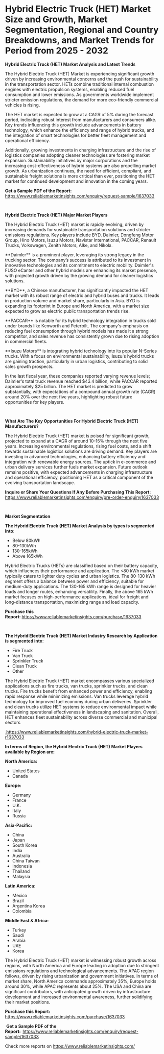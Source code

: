 <p><h1>Hybrid Electric Truck (HET) Market Size and Growth, Market Segmentation, Regional and Country Breakdowns, and Market Trends for Period from 2025 -  2032</h1></p><p><strong>Hybrid Electric Truck (HET) Market Analysis and Latest Trends</strong></p>
<p><p>The Hybrid Electric Truck (HET) Market is experiencing significant growth driven by increasing environmental concerns and the push for sustainability in the transportation sector. HETs combine traditional internal combustion engines with electric propulsion systems, enabling reduced fuel consumption and lower emissions. As governments worldwide implement stricter emission regulations, the demand for more eco-friendly commercial vehicles is rising.</p><p>The HET market is expected to grow at a CAGR of 5% during the forecast period, indicating robust interest from manufacturers and consumers alike. Key trends influencing this growth include advancements in battery technology, which enhance the efficiency and range of hybrid trucks, and the integration of smart technologies for better fleet management and operational efficiency. </p><p>Additionally, growing investments in charging infrastructure and the rise of logistics companies adopting cleaner technologies are fostering market expansion. Sustainability initiatives by major corporations and the increasing cost-effectiveness of hybrid systems are also propelling market growth. As urbanization continues, the need for efficient, compliant, and sustainable freight solutions is more critical than ever, positioning the HET market for continued development and innovation in the coming years.</p></p>
<p><strong>Get a Sample PDF of the Report:&nbsp;</strong> <a href="https://www.reliablemarketinsights.com/enquiry/request-sample/1637033?utm_campaign=2188&utm_medium=2&utm_source=Github&utm_content=ia&utm_term=23032025&utm_id=hybrid-electric-truck-het">https://www.reliablemarketinsights.com/enquiry/request-sample/1637033</a></p>
<p>&nbsp;</p>
<p><strong>Hybrid Electric Truck (HET) Major Market Players</strong></p>
<p><p>The Hybrid Electric Truck (HET) market is rapidly evolving, driven by increasing demands for sustainable transportation solutions and stricter emissions regulations. Key players include BYD, Daimler, Dongfeng Motor Group, Hino Motors, Isuzu Motors, Navistar International, PACCAR, Renault Trucks, Volkswagen, Zenith Motors, Alke, and Nikola.</p><p>**Daimler** is a prominent player, leveraging its strong legacy in the trucking sector. The company’s success is attributed to its investment in innovative technologies and its commitment to electric mobility. Daimler's FUSO eCanter and other hybrid models are enhancing its market presence, with projected growth driven by the growing demand for cleaner logistics solutions. </p><p>**BYD**, a Chinese manufacturer, has significantly impacted the HET market with its robust range of electric and hybrid buses and trucks. It leads in production volume and market share, particularly in Asia. BYD is expanding its footprint in Europe and North America, with a market size expected to grow as electric public transportation trends rise.</p><p>**PACCAR** is notable for its hybrid technology integration in trucks sold under brands like Kenworth and Peterbilt. The company's emphasis on reducing fuel consumption through hybrid models has made it a strong competitor, and sales revenue has consistently grown due to rising adoption in commercial fleets.</p><p>**Isuzu Motors** is integrating hybrid technology into its popular N-Series trucks. With a focus on environmental sustainability, Isuzu's hybrid trucks are gaining traction, particularly in urban logistics, contributing to solid sales growth prospects.</p><p>In the last fiscal year, these companies reported varying revenue levels; Daimler's total truck revenue reached $43.4 billion, while PACCAR reported approximately $25 billion. The HET market is predicted to grow substantially, with expectations of a compound annual growth rate (CAGR) around 20% over the next five years, highlighting robust future opportunities for key players.</p></p>
<p>&nbsp;</p>
<p><strong>What Are The Key Opportunities For Hybrid Electric Truck (HET) Manufacturers?</strong></p>
<p><p>The Hybrid Electric Truck (HET) market is poised for significant growth, projected to expand at a CAGR of around 10-15% through the next five years. Increasing environmental regulations, rising fuel costs, and a shift towards sustainable logistics solutions are driving demand. Key players are investing in advanced technologies, enhancing battery efficiency and integration with renewable energy sources. The uptick in e-commerce and urban delivery services further fuels market expansion. Future outlook remains positive, with expected advancements in charging infrastructure and operational efficiency, positioning HET as a critical component of the evolving transportation landscape.</p></p>
<p><strong>Inquire or Share Your Questions If Any Before Purchasing This Report:</strong> <a href="https://www.reliablemarketinsights.com/enquiry/pre-order-enquiry/1637033?utm_campaign=2188&utm_medium=2&utm_source=Github&utm_content=ia&utm_term=23032025&utm_id=hybrid-electric-truck-het">https://www.reliablemarketinsights.com/enquiry/pre-order-enquiry/1637033</a></p>
<p>&nbsp;</p>
<p><strong>Market Segmentation</strong></p>
<p><strong>The Hybrid Electric Truck (HET) Market Analysis by types is segmented into:</strong></p>
<p><ul><li>Below 80kWh</li><li>80-130kWh</li><li>130-165kWh</li><li>Above 165kWh</li></ul></p>
<p><p>Hybrid Electric Trucks (HETs) are classified based on their battery capacity, which influences their performance and application. The <80 kWh market typically caters to lighter duty cycles and urban logistics. The 80-130 kWh segment offers a balance between power and efficiency, suitable for medium-duty applications. The 130-165 kWh range is designed for heavier loads and longer routes, enhancing versatility. Finally, the above 165 kWh market focuses on high-performance applications, ideal for freight and long-distance transportation, maximizing range and load capacity.</p></p>
<p><strong>Purchase this Report:&nbsp;</strong><a href="https://www.reliablemarketinsights.com/purchase/1637033?utm_campaign=2188&utm_medium=2&utm_source=Github&utm_content=ia&utm_term=23032025&utm_id=hybrid-electric-truck-het">https://www.reliablemarketinsights.com/purchase/1637033</a></p>
<p>&nbsp;</p>
<p><strong>The Hybrid Electric Truck (HET) Market Industry Research by Application is segmented into:</strong></p>
<p><ul><li>Fire Truck</li><li>Van Truck</li><li>Sprinkler Truck</li><li>Clean Truck</li><li>Other</li></ul></p>
<p><p>The Hybrid Electric Truck (HET) market encompasses various specialized applications such as fire trucks, van trucks, sprinkler trucks, and clean trucks. Fire trucks benefit from enhanced power and efficiency, enabling rapid response while minimizing emissions. Van trucks leverage hybrid technology for improved fuel economy during urban deliveries. Sprinkler and clean trucks utilize HET systems to reduce environmental impact while maintaining operational effectiveness in landscaping and sanitation. Overall, HET enhances fleet sustainability across diverse commercial and municipal sectors.</p></p>
<p><a href="https://www.reliablemarketinsights.com/hybrid-electric-truck-market-r1637033?utm_campaign=2188&utm_medium=2&utm_source=Github&utm_content=ia&utm_term=23032025&utm_id=hybrid-electric-truck-het">&nbsp;https://www.reliablemarketinsights.com/hybrid-electric-truck-market-r1637033</a></p>
<p><strong>In terms of Region, the Hybrid Electric Truck (HET) Market Players available by Region are:</strong></p>
<p>
    <p> <strong> North America: </strong>
        <ul>
            <li>United States</li>
            <li>Canada</li>
        </ul>
        </p> 
    <p> <strong> Europe: </strong>
        <ul>
            <li>Germany</li>
            <li>France</li>
            <li>U.K.</li>
            <li>Italy</li>
            <li>Russia</li>
        </ul>
        </p> 
    <p> <strong> Asia-Pacific: </strong>
        <ul>
            <li>China</li>
            <li>Japan</li>
            <li>South Korea</li>
            <li>India</li>
            <li>Australia</li>
            <li>China Taiwan</li>
            <li>Indonesia</li>
            <li>Thailand</li>
            <li>Malaysia</li>
        </ul>
        </p> 
    <p> <strong> Latin America: </strong>
        <ul>
            <li>Mexico</li>
            <li>Brazil</li>
            <li>Argentina Korea</li>
            <li>Colombia</li>
        </ul>
        </p> 
    <p> <strong> Middle East & Africa: </strong>
        <ul>
            <li>Turkey</li>
            <li>Saudi</li>
            <li>Arabia</li>
            <li>UAE</li>
            <li>Korea</li>
        </ul>
    </p>
    </p>
<p><p>The Hybrid Electric Truck (HET) market is witnessing robust growth across regions, with North America and Europe leading in adoption due to stringent emissions regulations and technological advancements. The APAC region follows, driven by rising urbanization and government initiatives. In terms of market share, North America commands approximately 35%, Europe holds around 30%, while APAC represents about 25%. The USA and China are significant contributors, with anticipated growth driven by infrastructure development and increased environmental awareness, further solidifying their market positions.</p></p>
<p><strong>Purchase this Report: </strong><a href="https://www.reliablemarketinsights.com/purchase/1637033?utm_campaign=2188&utm_medium=2&utm_source=Github&utm_content=ia&utm_term=23032025&utm_id=hybrid-electric-truck-het">https://www.reliablemarketinsights.com/purchase/1637033</a></p>
<p>&nbsp;<strong>Get a Sample PDF of the Report:&nbsp;&nbsp;</strong><a href="https://www.reliablemarketinsights.com/enquiry/request-sample/1637033?utm_campaign=2188&utm_medium=2&utm_source=Github&utm_content=ia&utm_term=23032025&utm_id=hybrid-electric-truck-het">https://www.reliablemarketinsights.com/enquiry/request-sample/1637033</a></p>
<p><strong></strong></p>
<p>Check more reports on <a href="https://www.reliablemarketinsights.com/?utm_campaign=2188&utm_medium=2&utm_source=Github&utm_content=ia&utm_term=23032025&utm_id=hybrid-electric-truck-het">https://www.reliablemarketinsights.com/</a></p>
